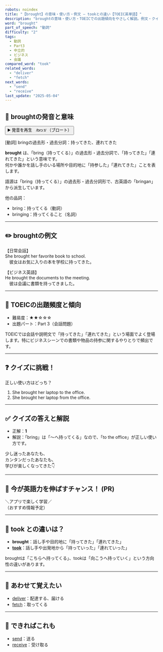 ```yaml
---
robots: noindex
title: "【brought】の意味・使い方・例文 ― tookとの違い【TOEIC英単語】"
description: "broughtの意味・使い方・TOEICでの出題傾向をやさしく解説。例文・クイズ付きでtookとの違いもわかりやすく学べます。"
word: "brought"
part_of_speech: "動詞"
difficulty: "2"
tags:
  - 動詞
  - Part3
  - 中立的
  - ビジネス
  - 会議
compared_word: "took"
related_words:
  - "deliver"
  - "fetch"
next_words:
  - "send"
  - "receive"
last_update: "2025-05-04"
---
```


## 🔰 broughtの発音と意味

<button class="play-audio" onclick="playTTS('brought')">
  <span class="play-audio-main">
    ▶️ 発音を再生　/brɔːt/
  </span>
  <span class="play-audio-sub">
    （ブロート）
  </span>
</button>

[動詞] bringの過去形・過去分詞：持ってきた、連れてきた

**brought** は、「bring（持ってくる）」の過去形・過去分詞で、「持ってきた」「連れてきた」という意味です。  
何かや誰かを話し手のいる場所や目的地に「持参した」「連れてきた」ことを表します。

語源は「bring（持ってくる）」の過去形・過去分詞形で、古英語の「bringan」から派生しています。

他の品詞：  
- bring：持ってくる（動詞）
- bringing：持ってくること（名詞）

---

## ✏️ broughtの例文

【日常会話】  
She brought her favorite book to school.  
　彼女はお気に入りの本を学校に持ってきた。

【ビジネス英語】  
He brought the documents to the meeting.  
　彼は会議に書類を持ってきました。

---

## 🎯 TOEICの出題頻度と傾向

- 難易度：★★☆☆☆
- 出題パート：Part 3（会話問題）

TOEICでは会話や説明文で「持ってきた」「連れてきた」という場面でよく登場します。特にビジネスシーンでの書類や物品の持参に関するやりとりで頻出です。

---

## ❓ クイズに挑戦！

正しい使い方はどっち？

1. She brought her laptop to the office.  
2. She brought her laptop from the office.

---

## ✅ クイズの答えと解説

- 正解：**1**
- 解説：「bring」は「～へ持ってくる」なので、「to the office」が正しい使い方です。

少し迷ったあなたも、  
カンタンだったあなたも、  
学びが楽しくなってきた👇️

---

## 🚀 今が英語力を伸ばすチャンス！ (PR)

<div class="info-center">
＼アプリで楽しく学習／<br>  
（おすすめ情報予定）
</div>

---

## 🤔  took との違いは？

- **brought**：話し手や目的地に「持ってきた」「連れてきた」
- **[took](/word/took)**：話し手や出発地から「持っていった」「連れていった」

broughtは「こちらへ持ってくる」、tookは「向こうへ持っていく」という方向性の違いがあります。

---

## 🧩 あわせて覚えたい

- [deliver](/word/deliver)：配達する、届ける
- [fetch](/word/fetch)：取ってくる

---

## 📖 できればこれも

- [send](/word/send)：送る
- [receive](/word/receive)：受け取る

<!-- cvid: aid43_bid16 -->

